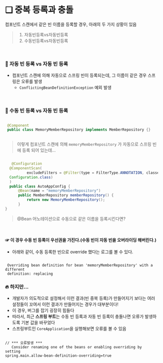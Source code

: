 # ❑ 중복 등록과 충돌
컴포넌트 스캔에서 같은 빈 이름을 등록할 경우, 아래의 두 가지 상황이 있음
> 1. 자동빈등록vs자동빈등록
> 2. 수동빈등록vs자동빈등록

<br>

### 🔎 자동 빈 등록 vs 자동 빈 등록
- 컴포넌트 스캔에 의해 자동으로 스프링 빈이 등록되는데, 그 이름이 같은 경우 스프링은 오류를 발생
  - `ConflictingBeanDefinitionException` 예외 발생

<br>

### 🔎 수동 빈 등록 vs 자동 빈 등록
```java

 @Component
 public class MemoryMemberRepository implements MemberRepository {}
 
```
> 이렇게 컴포넌트 스캔에 의해 `memoryMemberRepository` 가 자동으로 스프링 빈에 등록 되어 있는데...

```java

   @Configuration
  @ComponentScan(
          excludeFilters = @Filter(type = FilterType.ANNOTATION, classes =
  Configuration.class)
  )
  public class AutoAppConfig {
      @Bean(name = "memoryMemberRepository")
      public MemberRepository memberRepository() {
          return new MemoryMemberRepository();
      }
}

```
> @Bean 어노테이션으로 수동으로 같은 이름을 등록시킨다면?

<br>

#### ☞ 이 경우 수동 빈 등록이 우선권을 가진다.(수동 빈이 자동 빈을 오버라이딩 해버린다.)
- 아래와 같이, 수동 등록한 빈으로 override 했다는 로그를 볼 수 있다.

 ```text
 
  Overriding bean definition for bean 'memoryMemberRepository' with a different
  definition: replacing
 
 ```

### 🔥 하지만...
- 개발자가 의도적으로 설정해서 이런 결과(빈 중복 등록)가 만들어지기 보다는 여러 설정들이 꼬여서 이런 결과가 만들어지는 경우가 대부분이다!
- 이 경우, 버그를 잡기 굉장히 힘들다
- 따라서, 최근 **스프링 부트**는 수동 빈 등록과 자동 빈 등록이 충돌나면 오류가 발생하도록 기본 값을 바꾸었다
- 스프링부트인 `CoreApplication`을 실행해보면 오류를 볼 수 있음

```text

// *** 오류발생 ***
   Consider renaming one of the beans or enabling overriding by setting
spring.main.allow-bean-definition-overriding=true

```
